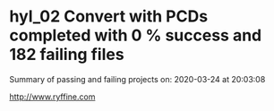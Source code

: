 # hyl_02 Convert with PCDs completed with 0 % success and 182 failing files

Summary of passing and failing projects on: 2020-03-24 at 20:03:08

http://www.ryffine.com
